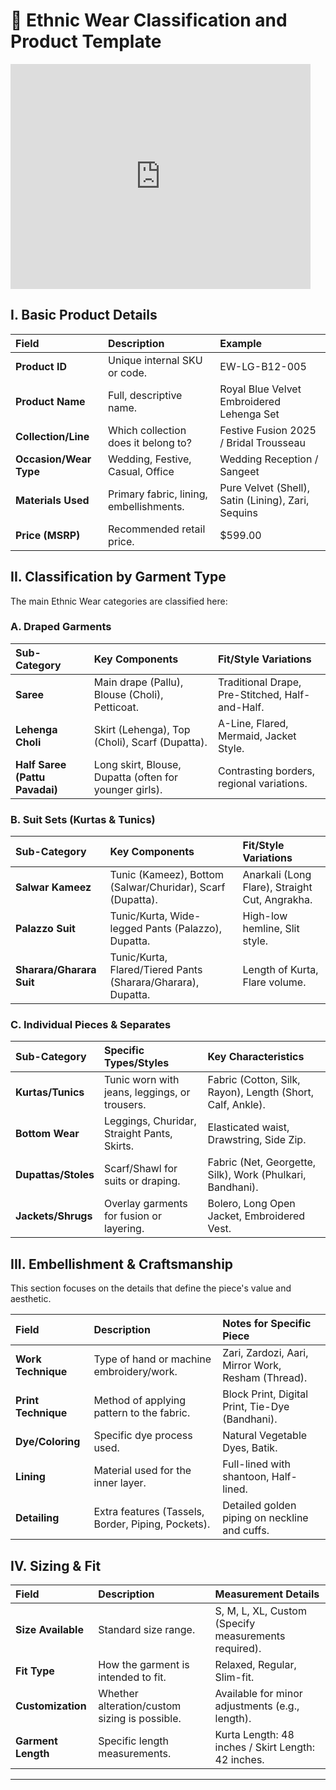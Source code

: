 # 👘 Ethnic Wear Classification and Product Template

<iframe 
    src="https://drive.google.com/file/d/1OLrDMJjiUIZc-JTF9uS7AOc8Iubt8y7f/preview" 
    width="480" 
    height="360" 
    allow="autoplay" 
    frameborder="0" 
    allowfullscreen
></iframe>


## I. Basic Product Details

| Field | Description | Example |
| :--- | :--- | :--- |
| **Product ID** | Unique internal SKU or code. | EW-LG-B12-005 |
| **Product Name** | Full, descriptive name. | Royal Blue Velvet Embroidered Lehenga Set |
| **Collection/Line** | Which collection does it belong to? | Festive Fusion 2025 / Bridal Trousseau |
| **Occasion/Wear Type** | Wedding, Festive, Casual, Office | Wedding Reception / Sangeet |
| **Materials Used** | Primary fabric, lining, embellishments. | Pure Velvet (Shell), Satin (Lining), Zari, Sequins |
| **Price (MSRP)** | Recommended retail price. | \$599.00 |

## II. Classification by Garment Type

The main Ethnic Wear categories are classified here:

### A. Draped Garments

| Sub-Category | Key Components | Fit/Style Variations |
| :--- | :--- | :--- |
| **Saree** | Main drape (Pallu), Blouse (Choli), Petticoat. | Traditional Drape, Pre-Stitched, Half-and-Half. |
| **Lehenga Choli** | Skirt (Lehenga), Top (Choli), Scarf (Dupatta). | A-Line, Flared, Mermaid, Jacket Style. |
| **Half Saree (Pattu Pavadai)** | Long skirt, Blouse, Dupatta (often for younger girls). | Contrasting borders, regional variations. |

### B. Suit Sets (Kurtas & Tunics)

| Sub-Category | Key Components | Fit/Style Variations |
| :--- | :--- | :--- |
| **Salwar Kameez** | Tunic (Kameez), Bottom (Salwar/Churidar), Scarf (Dupatta). | Anarkali (Long Flare), Straight Cut, Angrakha. |
| **Palazzo Suit** | Tunic/Kurta, Wide-legged Pants (Palazzo), Dupatta. | High-low hemline, Slit style. |
| **Sharara/Gharara Suit** | Tunic/Kurta, Flared/Tiered Pants (Sharara/Gharara), Dupatta. | Length of Kurta, Flare volume. |

### C. Individual Pieces & Separates

| Sub-Category | Specific Types/Styles | Key Characteristics |
| :--- | :--- | :--- |
| **Kurtas/Tunics** | Tunic worn with jeans, leggings, or trousers. | Fabric (Cotton, Silk, Rayon), Length (Short, Calf, Ankle). |
| **Bottom Wear** | Leggings, Churidar, Straight Pants, Skirts. | Elasticated waist, Drawstring, Side Zip. |
| **Dupattas/Stoles** | Scarf/Shawl for suits or draping. | Fabric (Net, Georgette, Silk), Work (Phulkari, Bandhani). |
| **Jackets/Shrugs** | Overlay garments for fusion or layering. | Bolero, Long Open Jacket, Embroidered Vest. |

## III. Embellishment & Craftsmanship

This section focuses on the details that define the piece's value and aesthetic.

| Field | Description | Notes for Specific Piece |
| :--- | :--- | :--- |
| **Work Technique** | Type of hand or machine embroidery/work. | Zari, Zardozi, Aari, Mirror Work, Resham (Thread). |
| **Print Technique** | Method of applying pattern to the fabric. | Block Print, Digital Print, Tie-Dye (Bandhani). |
| **Dye/Coloring** | Specific dye process used. | Natural Vegetable Dyes, Batik. |
| **Lining** | Material used for the inner layer. | Full-lined with shantoon, Half-lined. |
| **Detailing** | Extra features (Tassels, Border, Piping, Pockets). | Detailed golden piping on neckline and cuffs. |

## IV. Sizing & Fit

| Field | Description | Measurement Details |
| :--- | :--- | :--- |
| **Size Available** | Standard size range. | S, M, L, XL, Custom (Specify measurements required). |
| **Fit Type** | How the garment is intended to fit. | Relaxed, Regular, Slim-fit. |
| **Customization** | Whether alteration/custom sizing is possible. | Available for minor adjustments (e.g., length). |
| **Garment Length**| Specific length measurements. | Kurta Length: 48 inches / Skirt Length: 42 inches. |

***